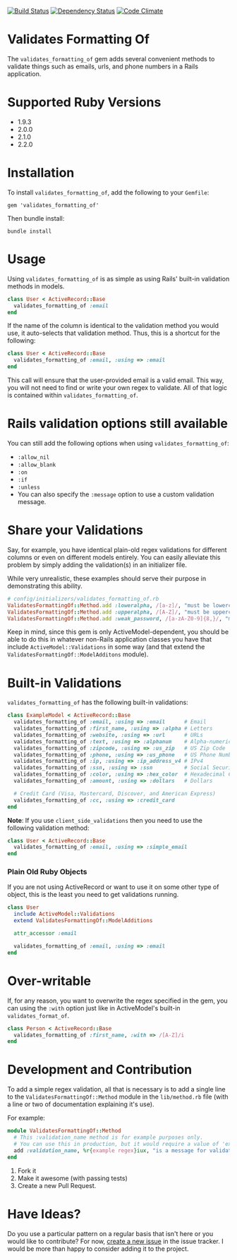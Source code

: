 [![Build Status](https://secure.travis-ci.org/mattdbridges/validates_formatting_of.png)](http://travis-ci.org/mattdbridges/validates_formatting_of)
[![Dependency Status](https://gemnasium.com/mattdbridges/validates_formatting_of.png?travis)](https://gemnasium.com/mattdbridges/validates_formatting_of)
[![Code Climate](https://codeclimate.com/github/mattdbridges/validates_formatting_of.png)](https://codeclimate.com/github/mattdbridges/validates_formatting_of)

# Validates Formatting Of

The `validates_formatting_of` gem adds several convenient methods to validate things such as emails, urls, and phone numbers in a Rails application.

# Supported Ruby Versions

* 1.9.3
* 2.0.0
* 2.1.0
* 2.2.0

# Installation

To install `validates_formatting_of`, add the following to your `Gemfile`:

    gem 'validates_formatting_of'

Then bundle install:

    bundle install

# Usage

Using `validates_formatting_of` is as simple as using Rails' built-in validation methods in models.

```ruby
class User < ActiveRecord::Base
  validates_formatting_of :email
end
```

If the name of the column is identical to the validation method you would use, it auto-selects that validation method. Thus, this is a shortcut for the following:

```ruby
class User < ActiveRecord::Base
  validates_formatting_of :email, :using => :email
end
```

This call will ensure that the user-provided email is a valid email. This way, you will not need to find or write your own regex to validate. All of that logic is contained within `validates_formatting_of`.

# Rails validation options still available

You can still add the following options when using `validates_formatting_of`:

* `:allow_nil`
* `:allow_blank`
* `:on`
* `:if`
* `:unless`
* You can also specify the `:message` option to use a custom validation message.

# Share your Validations

Say, for example, you have identical plain-old regex validations for different columns or even on different models entirely. You can easily alleviate this problem by simply adding the validation(s) in an initializer file.

While very unrealistic, these examples should serve their purpose in demonstrating this ability.

```ruby
# config/initializers/validates_formatting_of.rb
ValidatesFormattingOf::Method.add :loweralpha, /[a-z]/, "must be lowercase and no spaces"
ValidatesFormattingOf::Method.add :upperalpha, /[A-Z]/, "must be uppercase and no spaces"
ValidatesFormattingOf::Method.add :weak_password, /[a-zA-Z0-9]{8,}/, "must contain only letters and numbers and be at least 8 characters long".
```

Keep in mind, since this gem is only ActiveModel-dependent, you should be able to do this in whatever non-Rails application classes you have that include `ActiveModel::Validations` in some way (and that extend the `ValidatesFormattingOf::ModelAdditons` module).

# Built-in Validations

`validates_formatting_of` has the following built-in validations:

```ruby
class ExampleModel < ActiveRecord::Base
  validates_formatting_of :email, :using => :email      # Email
  validates_formatting_of :first_name, :using => :alpha # Letters
  validates_formatting_of :website, :using => :url      # URLs
  validates_formatting_of :text, :using => :alphanum    # Alpha-numeric
  validates_formatting_of :zipcode, :using => :us_zip   # US Zip Code
  validates_formatting_of :phone, :using => :us_phone   # US Phone Numbers
  validates_formatting_of :ip, :using => :ip_address_v4 # IPv4
  validates_formatting_of :ssn, :using => :ssn          # Social Security Numbers
  validates_formatting_of :color, :using => :hex_color  # Hexadecimal Colors
  validates_formatting_of :amount, :using => :dollars   # Dollars

  # Credit Card (Visa, Mastercard, Discover, and American Express)
  validates_formatting_of :cc, :using => :credit_card
end
```

**Note**: If you use `client_side_validations` then you need to use the following validation method:

```ruby
class User < ActiveRecord::Base
  validates_formatting_of :email, :using => :simple_email
end
```

### Plain Old Ruby Objects

If you are not using ActiveRecord or want to use it on some other type of object, this is the least you need to get validations running.

```ruby
class User
  include ActiveModel::Validations
  extend ValidatesFormattingOf::ModelAdditions

  attr_accessor :email

  validates_formatting_of :email, :using => :email
end
```

# Over-writable

If, for any reason, you want to overwrite the regex specified in the gem, you can using the `:with` option just like in ActiveModel's built-in `validates_format_of`.

```ruby
class Person < ActiveRecord::Base
  validates_formatting_of :first_name, :with => /[A-Z]/i
end
```

# Development and Contribution

To add a simple regex validation, all that is necessary is to add a single line to the `ValidatesFormattingOf::Method` module in the `lib/method.rb` file (with a line or two of documentation explaining it's use).

For example:

```ruby
module ValidatesFormattingOf::Method
  # This :validation_name method is for example purposes only.
  # You can use this in production, but it would require a value of 'example regex' to pass.
  add :validation_name, %r{example regex}iux, "is a message for validation method :validation_name"
end
```

1. Fork it
2. Make it awesome (with passing tests)
3. Create a new Pull Request.

# Have Ideas?

Do you use a particular pattern on a regular basis that isn't here or you would like to contribute? For now, [create a new issue](https://github.com/mattdbridges/validates_formatting_of/issues/new) in the issue tracker. I would be more than happy to consider adding it to the project.
